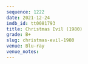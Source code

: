 ```yaml
---
sequence: 1222
date: 2021-12-24
imdb_id: tt0081793
title: Christmas Evil (1980)
grade: B+
slug: christmas-evil-1980
venue: Blu-ray
venue_notes:
---
```


